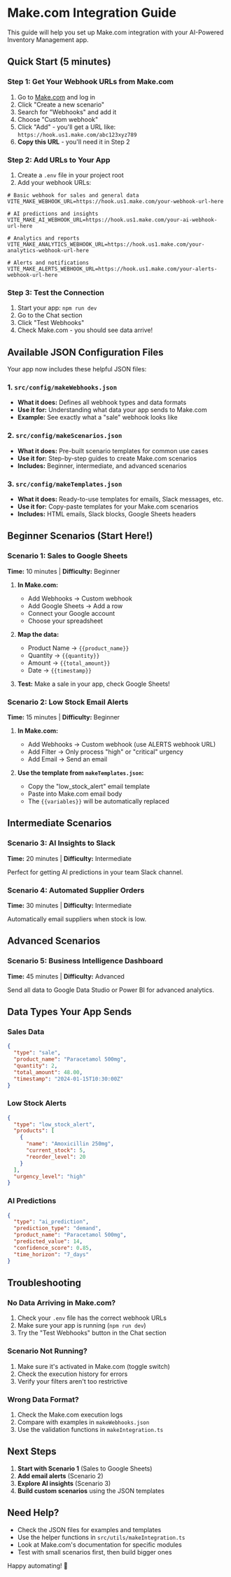 # Make.com Integration Guide

This guide will help you set up Make.com integration with your AI-Powered Inventory Management app.

## Quick Start (5 minutes)

### Step 1: Get Your Webhook URLs from Make.com

1. Go to [Make.com](https://make.com) and log in
2. Click "Create a new scenario"
3. Search for "Webhooks" and add it
4. Choose "Custom webhook"
5. Click "Add" - you'll get a URL like: `https://hook.us1.make.com/abc123xyz789`
6. **Copy this URL** - you'll need it in Step 2

### Step 2: Add URLs to Your App

1. Create a `.env` file in your project root
2. Add your webhook URLs:

```env
# Basic webhook for sales and general data
VITE_MAKE_WEBHOOK_URL=https://hook.us1.make.com/your-webhook-url-here

# AI predictions and insights
VITE_MAKE_AI_WEBHOOK_URL=https://hook.us1.make.com/your-ai-webhook-url-here

# Analytics and reports
VITE_MAKE_ANALYTICS_WEBHOOK_URL=https://hook.us1.make.com/your-analytics-webhook-url-here

# Alerts and notifications
VITE_MAKE_ALERTS_WEBHOOK_URL=https://hook.us1.make.com/your-alerts-webhook-url-here
```

### Step 3: Test the Connection

1. Start your app: `npm run dev`
2. Go to the Chat section
3. Click "Test Webhooks"
4. Check Make.com - you should see data arrive!

## Available JSON Configuration Files

Your app now includes these helpful JSON files:

### 1. `src/config/makeWebhooks.json`
- **What it does:** Defines all webhook types and data formats
- **Use it for:** Understanding what data your app sends to Make.com
- **Example:** See exactly what a "sale" webhook looks like

### 2. `src/config/makeScenarios.json`
- **What it does:** Pre-built scenario templates for common use cases
- **Use it for:** Step-by-step guides to create Make.com scenarios
- **Includes:** Beginner, intermediate, and advanced scenarios

### 3. `src/config/makeTemplates.json`
- **What it does:** Ready-to-use templates for emails, Slack messages, etc.
- **Use it for:** Copy-paste templates for your Make.com scenarios
- **Includes:** HTML emails, Slack blocks, Google Sheets headers

## Beginner Scenarios (Start Here!)

### Scenario 1: Sales to Google Sheets
**Time:** 10 minutes | **Difficulty:** Beginner

1. **In Make.com:**
   - Add Webhooks → Custom webhook
   - Add Google Sheets → Add a row
   - Connect your Google account
   - Choose your spreadsheet

2. **Map the data:**
   - Product Name → `{{product_name}}`
   - Quantity → `{{quantity}}`
   - Amount → `{{total_amount}}`
   - Date → `{{timestamp}}`

3. **Test:** Make a sale in your app, check Google Sheets!

### Scenario 2: Low Stock Email Alerts
**Time:** 15 minutes | **Difficulty:** Beginner

1. **In Make.com:**
   - Add Webhooks → Custom webhook (use ALERTS webhook URL)
   - Add Filter → Only process "high" or "critical" urgency
   - Add Email → Send an email

2. **Use the template from `makeTemplates.json`:**
   - Copy the "low_stock_alert" email template
   - Paste into Make.com email body
   - The `{{variables}}` will be automatically replaced

## Intermediate Scenarios

### Scenario 3: AI Insights to Slack
**Time:** 20 minutes | **Difficulty:** Intermediate

Perfect for getting AI predictions in your team Slack channel.

### Scenario 4: Automated Supplier Orders
**Time:** 30 minutes | **Difficulty:** Intermediate

Automatically email suppliers when stock is low.

## Advanced Scenarios

### Scenario 5: Business Intelligence Dashboard
**Time:** 45 minutes | **Difficulty:** Advanced

Send all data to Google Data Studio or Power BI for advanced analytics.

## Data Types Your App Sends

### Sales Data
```json
{
  "type": "sale",
  "product_name": "Paracetamol 500mg",
  "quantity": 2,
  "total_amount": 48.00,
  "timestamp": "2024-01-15T10:30:00Z"
}
```

### Low Stock Alerts
```json
{
  "type": "low_stock_alert",
  "products": [
    {
      "name": "Amoxicillin 250mg",
      "current_stock": 5,
      "reorder_level": 20
    }
  ],
  "urgency_level": "high"
}
```

### AI Predictions
```json
{
  "type": "ai_prediction",
  "prediction_type": "demand",
  "product_name": "Paracetamol 500mg",
  "predicted_value": 14,
  "confidence_score": 0.85,
  "time_horizon": "7_days"
}
```

## Troubleshooting

### No Data Arriving in Make.com?
1. Check your `.env` file has the correct webhook URLs
2. Make sure your app is running (`npm run dev`)
3. Try the "Test Webhooks" button in the Chat section

### Scenario Not Running?
1. Make sure it's activated in Make.com (toggle switch)
2. Check the execution history for errors
3. Verify your filters aren't too restrictive

### Wrong Data Format?
1. Check the Make.com execution logs
2. Compare with examples in `makeWebhooks.json`
3. Use the validation functions in `makeIntegration.ts`

## Next Steps

1. **Start with Scenario 1** (Sales to Google Sheets)
2. **Add email alerts** (Scenario 2)
3. **Explore AI insights** (Scenario 3)
4. **Build custom scenarios** using the JSON templates

## Need Help?

- Check the JSON files for examples and templates
- Use the helper functions in `src/utils/makeIntegration.ts`
- Look at Make.com's documentation for specific modules
- Test with small scenarios first, then build bigger ones

Happy automating! 🚀